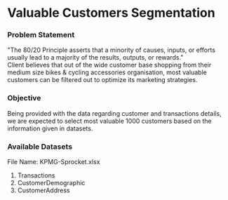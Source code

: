 # Valuable Customers Segmentation

### Problem Statement
"The 80/20 Principle asserts that a minority of causes, inputs, or efforts usually lead to a majority of the results, outputs, or rewards."  
Client believes that out of the wide customer base shopping from their medium size bikes & cycling accessories organisation, most valuable customers can be filtered out to optimize its marketing strategies. 

### Objective
Being provided with the data regarding customer and transactions details, we are expected to select most valuable 1000 customers based on the information given in datasets.

### Available Datasets
File Name: KPMG-Sprocket.xlsx
1. Transactions
2. CustomerDemographic
3. CustomerAddress
